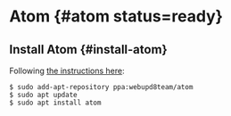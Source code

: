 # Atom {#atom status=ready}

## Install Atom {#install-atom}

Following [the instructions here][instructions]:

    $ sudo add-apt-repository ppa:webupd8team/atom
    $ sudo apt update
    $ sudo apt install atom

[instructions]: http://tipsonubuntu.com/2016/08/05/install-atom-text-editor-ubuntu-16-04/
